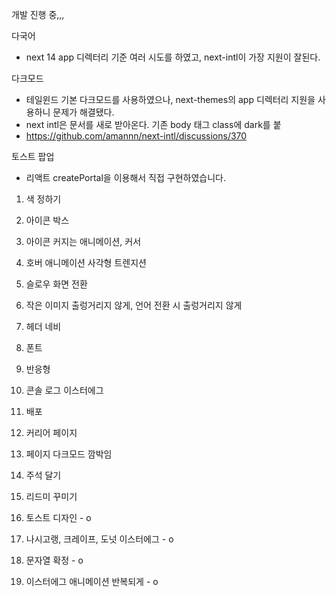 개발 진행 중,,,

다국어

- next 14 app 디렉터리 기준 여러 시도를 하였고, next-intl이 가장 지원이 잘된다.

다크모드

- 테일윈드 기본 다크모드를 사용하였으나, next-themes의 app 디렉터리 지원을 사용하니 문제가 해결됐다.
- next intl은 문서를 새로 받아온다. 기존 body 태그 class에 dark를 붙
- https://github.com/amannn/next-intl/discussions/370

토스트 팝업

- 리액트 createPortal을 이용해서 직접 구현하였습니다.

1. 색 정하기
2. 아이콘 박스
3. 아이콘 커지는 애니메이션, 커서
4. 호버 애니메이션 사각형 트렌지션
5. 슬로우 화면 전환
6. 작은 이미지 출렁거리지 않게, 언어 전환 시 출렁거리지 않게
7. 헤더 네비
8. 폰트
9. 반응형
10. 콘솔 로그 이스터에그
11. 배포
12. 커리어 페이지
13. 페이지 다크모드 깜박임
14. 주석 달기
15. 리드미 꾸미기

16. 토스트 디자인 - o
17. 나시고랭, 크레이프, 도넛 이스터에그 - o
18. 문자열 확정 - o
19. 이스터에그 애니메이션 반복되게 - o
